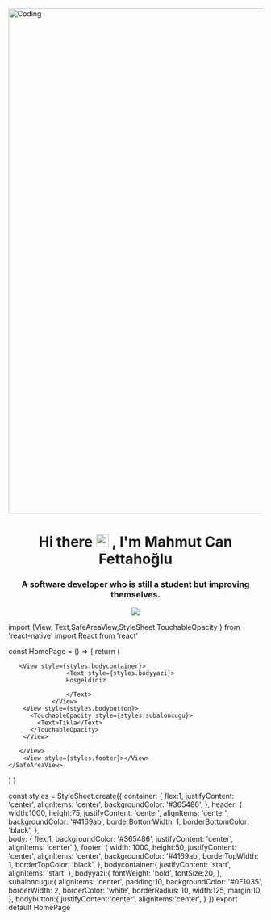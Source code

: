 <img src="https://media.tumblr.com/c38c7cb30d3dcdc0d402bd44a53fb4d6/tumblr_inline_mq35gvW8lI1qz4rgp.gif" alt="Coding" width="1000">
<h1 align="center">Hi there <img src="https://media.giphy.com/media/hvRJCLFzcasrR4ia7z/giphy.gif" width="25px">	, I'm Mahmut Can Fettahoğlu</h1>
<h3 align="center">A software developer who is still a student but improving themselves.</h3>



<p align="center">
  <a href="https://skillicons.dev">
    <img src="https://skillicons.dev/icons?i=html,css,js,react,blender,ae,pr,ps,cs,dotnet,bootstrap,wordpress" />
  </a>
</p>



import {View, Text,SafeAreaView,StyleSheet,TouchableOpacity } from 'react-native'
import React from 'react'

const HomePage = () => {
  return (
    <SafeAreaView style={styles.container}>
       <View style={styles.header}></View>
       <View style={styles.body}>
       
       <View style={styles.bodycontainer}>
                    <Text style={styles.bodyyazi}>
                    Hosgeldiniz 
                    
                    </Text>
                </View>
        <View style={styles.bodybutton}> 
          <TouchableOpacity style={styles.subaloncugu}>
            <Text>Tikla</Text>
          </TouchableOpacity>
        </View>
       
       </View>
        <View style={styles.footer}></View>
    </SafeAreaView>
  )
}

const styles =  StyleSheet.create({
    container: {
        flex:1,
        justifyContent: 'center',
        alignItems: 'center',
        backgroundColor: '#365486',
    },
    header: {
        width:1000,
        height:75,
        justifyContent: 'center',
        alignItems: 'center',
        backgroundColor: '#4169ab',
        borderBottomWidth: 1, 
        borderBottomColor: 'black', 
    },  
    body: {
        flex:1,
        backgroundColor: '#365486',
        justifyContent: 'center',
        alignItems: 'center'
    },
    footer: {
        width: 1000,
        height:50,
        justifyContent: 'center',
        alignItems: 'center',
        backgroundColor: '#4169ab',
        borderTopWidth: 1, 
        borderTopColor: 'black', 
    },
    bodycontainer:{
      justifyContent: 'start',
      alignItems: 'start'
    },
    bodyyazi:{
      fontWeight: 'bold',
      fontSize:20,
    },
    subaloncugu:{
        alignItems: 'center',
        padding:10,
        backgroundColor: '#0F1035',
        borderWidth: 2,
        borderColor: 'white',
        borderRadius: 10,
        width:125,
        margin:10,
    },
    bodybutton:{
      justifyContent:'center',
      alignItems:'center',
    }
})
export default HomePage
